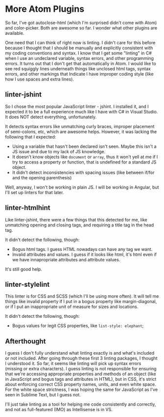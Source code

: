 # More Atom Plugins

So far, I've got autoclose-html (which I'm surprised didn't come with Atom) and color-picker. Both are awesome so far. I wonder what
other plugins are available.

One need that I can think of right now is linting. I didn't care for this before because I thought that I should be manually and
explicitly consistent with my coding conventions and syntax. I know that I get some "linting" in C# when I use an undeclared variable,
syntax errors, and other programming errors. It turns out that I don't get that automatically in Atom. I would like to see red squiggly
lines underneath things like unclosed html tags, syntax errors, and other markings that Indicate I have improper coding style (like
how I use spaces and extra lines).

## linter-jshint

So I chose the most popular JavaScript linter - jshint. I installed it, and I expected it to be a full experience much like I have with
C# in Visual Studio. It does NOT detect everything, unfortunately.

It detects syntax errors like unmatching curly braces, improper placement of semi-colons, etc, which are awesome helps. However, it was
lacking the following that I expected:

* Using a variable that hasn't been declared isn't seen. Maybe this isn't a JS issue and due to my lack of JS knowledge.
* It doesn't know objects like `document` or `array`, thus it won't yell at me if I try to access a property or function, that is
undefined for a standard JS object.
* It didn't detect inconsistencies with spacing issues (like between if/for and the opening parenthesis)

Well, anyway, I won't be working in plain JS. I will be working in Angular, but I'll set up linters for that later.

## linter-htmlhint

Like linter-jshint, there were a few things that this detected for me, like unmatching opening and closing tags, and requiring a
title tag in the head tag.

It didn't detect the following, though:

* Bogus html tags. I guess HTML nowadays can have any tag we want.
* Invalid attributes and values. I guess if it looks like html, it's html even if we have innapropriate attributes and attribute values.

It's still good help.

## linter-stylelint

This linter is for CSS and SCSS (which I'll be using more often). It will tell me things like invalid property if I put in a bogus
property like margin-diagonal, or if I put an inappropriate unit of measure for sizes and locations.

It didn't detect the following, though:

* Bogus values for legit CSS properties, like `list-style: elephant`;

## Afterthought

I guess I don't fully understand what linting exactly is and what's included or not included. After going through these first 3 linting
packages, I thought I understood it. So far, it seems like linting will pick up syntax errors (missing or extra characters). I guess
linting is not responsible for ensuring that we're accessing appropriate properties and methods of an object (like in JavaScript and
bogus tags and attributes in HTML), but in CSS, it's strict about enforcing correct CSS property names, units, and even white space.
For the white space strictness, I was hoping the same for JavaScript as I've seen in Sublime Text, but I guess not.

I'll just take linting as a tool for helping me code consistently and correctly, and not as full-featured (IMO) as Intellisense is in
VS.